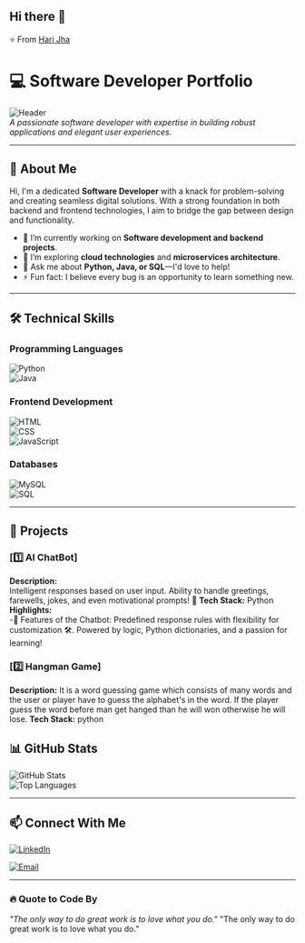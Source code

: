 ## Hi there 👋


⭐️ From [Hari Jha]([(https://github.com/HariJha00)])

# 💻 Software Developer Portfolio

![Header](https://via.placeholder.com/1200x400?text=Welcome+to+My+GitHub+Profile)  
_A passionate software developer with expertise in building robust applications and elegant user experiences._

---

## 🌟 **About Me**

Hi, I'm a dedicated **Software Developer** with a knack for problem-solving and creating seamless digital solutions. With a strong foundation in both backend and frontend technologies, I aim to bridge the gap between design and functionality.  

- 🔭 I’m currently working on **Software development and backend projects**.  
- 🌱 I’m exploring **cloud technologies** and **microservices architecture**.  
- 💬 Ask me about **Python, Java, or SQL**—I'd love to help!  
- ⚡ Fun fact: I believe every bug is an opportunity to learn something new.

---

## 🛠️ **Technical Skills**

### Programming Languages  
![Python](https://img.shields.io/badge/Python-3776AB?style=for-the-badge&logo=python&logoColor=white)  
![Java](https://img.shields.io/badge/Java-007396?style=for-the-badge&logo=java&logoColor=white)  

### Frontend Development  
![HTML](https://img.shields.io/badge/HTML5-E34F26?style=for-the-badge&logo=html5&logoColor=white)  
![CSS](https://img.shields.io/badge/CSS3-1572B6?style=for-the-badge&logo=css3&logoColor=white)  
![JavaScript](https://img.shields.io/badge/JavaScript-F7DF1E?style=for-the-badge&logo=javascript&logoColor=black)  

### Databases  
![MySQL](https://img.shields.io/badge/MySQL-4479A1?style=for-the-badge&logo=mysql&logoColor=white)  
![SQL](https://img.shields.io/badge/SQL-003B57?style=for-the-badge&logo=microsoft-sql-server&logoColor=white)

---

## 🚀 **Projects**

### [1️⃣ AI ChatBot]
**Description:**  
Intelligent responses based on user input.
Ability to handle greetings, farewells, jokes, and even motivational prompts! 💬
**Tech Stack:** Python
**Highlights:**  
-🔑 Features of the Chatbot:
Predefined response rules with flexibility for customization 🛠️.
Powered by logic, Python dictionaries, and a passion for learning!

### [2️⃣ Hangman Game]
**Description:** It is a word guessing game which consists of many words and the user or player have to guess the alphabet's in the word. If the player guess the word before man get hanged than he will won otherwise he will lose.
**Tech Stack:** python 


## 📊 **GitHub Stats**

![GitHub Stats](https://github-readme-stats.vercel.app/api?username=HariJha00&show_icons=true&theme=radical)  
![Top Languages](https://github-readme-stats.vercel.app/api/top-langs/?username=HariJha00&layout=compact&theme=radical)

---

## 📫 **Connect With Me**

[![LinkedIn](https://img.shields.io/badge/LinkedIn-0077B5?style=for-the-badge&logo=linkedin&logoColor=white)](https://in.linkedin.com/in/hari-jha)  

[![Email](https://img.shields.io/badge/Email-D14836?style=for-the-badge&logo=gmail&logoColor=white)](mailto:harijhaofficial@gmail.com)

---

### 🔥 **Quote to Code By**  
_"The only way to do great work is to love what you do."_
"The only way to do great work is to love what you do."
